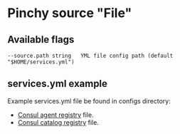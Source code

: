 # Pinchy source "File"

## Available flags

```
--source.path string   YML file config path (default "$HOME/services.yml")
```

## services.yml example

Example services.yml file be found in configs directory:
* [Consul agent registry](../../configs/source/file/consul-agent.yml) file.
* [Consul catalog registry](../../configs/source/file/consul-catalog.yml) file.
